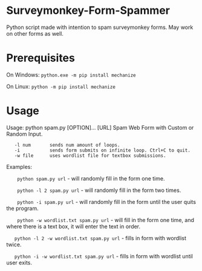 # Surveymonkey-Form-Spammer
Python script made with intention to spam surveymonkey forms. May work on other forms as well.
# Prerequisites
On Windows: ```python.exe -m pip install mechanize```

On Linux: ```python -m pip install mechanize```

# Usage
Usage: python spam.py [OPTION]... [URL]
Spam Web Form with Custom or Random Input.
```
   -l num       sends num amount of loops.   
   -i           sends form submits on infinite loop. Ctrl+C to quit.   
   -w file      uses wordlist file for textbox submissions.
```
Examples:

```    python spam.py url``` - will randomly fill in the form one time.

```    python -l 2 spam.py url``` - will randomly fill in the form two times.

```    python -i spam.py url``` - will randomly fill in the form until the user quits the program.

```    python -w wordlist.txt spam.py url``` - will fill in the form one time, and where there is a text box, it will enter the text in order.

```   python -l 2 -w wordlist.txt spam.py url``` - fills in form with wordlist twice.

```   python -i -w wordlist.txt spam.py url``` - fills in form with wordlist until user exits.

